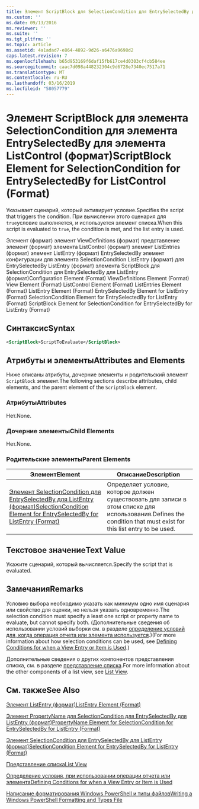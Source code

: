 ```yaml
---
title: Элемент ScriptBlock для SelectionCondition для EntrySelectedBy для ListControl (формат) | Документация Майкрософт
ms.custom: ''
ms.date: 09/13/2016
ms.reviewer: ''
ms.suite: ''
ms.tgt_pltfrm: ''
ms.topic: article
ms.assetid: 4a1adad7-e864-4892-9d26-a6476a9698d2
caps.latest.revision: 7
ms.openlocfilehash: b65d953169f6daf15fb617ce4d0303cf4cb584ee
ms.sourcegitcommit: caac7d098a448232304c9d6728e7340ec7517a71
ms.translationtype: MT
ms.contentlocale: ru-RU
ms.lasthandoff: 03/16/2019
ms.locfileid: "58057779"
---
```

# <a name="scriptblock-element-for-selectioncondition-for-entryselectedby-for-listcontrol-format"></a><span data-ttu-id="34e0e-102">Элемент ScriptBlock для элемента SelectionCondition для элемента EntrySelectedBy для элемента ListControl (формат)</span><span class="sxs-lookup"><span data-stu-id="34e0e-102">ScriptBlock Element for SelectionCondition for EntrySelectedBy for ListControl (Format)</span></span>

<span data-ttu-id="34e0e-103">Указывает сценарий, который активирует условие.</span><span class="sxs-lookup"><span data-stu-id="34e0e-103">Specifies the script that triggers the condition.</span></span> <span data-ttu-id="34e0e-104">При вычислении этого сценария для `true`условие выполняется, и используется элемент списка.</span><span class="sxs-lookup"><span data-stu-id="34e0e-104">When this script is evaluated to `true`, the condition is met, and the list entry is used.</span></span>

<span data-ttu-id="34e0e-105">Элемент (формат) элемент ViewDefinitions (формат) представление элемент (формат) элемента ListControl (формат) элемент ListEntries (формат) элемент ListEntry (формат) EntrySelectedBy элемент конфигурации для элемента SelectionCondition ListEntry (формат) для EntrySelectedBy ListEntry (формат) элемента ScriptBlock для SelectionCondition для EntrySelectedBy для ListEntry (формат)</span><span class="sxs-lookup"><span data-stu-id="34e0e-105">Configuration Element (Format) ViewDefinitions Element (Format) View Element (Format) ListControl Element (Format) ListEntries Element (Format) ListEntry Element (Format) EntrySelectedBy Element for ListEntry (Format) SelectionCondition Element for EntrySelectedBy for ListEntry (Format) ScriptBlock Element for SelectionCondition for EntrySelectedBy for ListEntry (Format)</span></span>

## <a name="syntax"></a><span data-ttu-id="34e0e-106">Синтаксис</span><span class="sxs-lookup"><span data-stu-id="34e0e-106">Syntax</span></span>

```xml
<ScriptBlock>ScriptToEvaluate</ScriptBlock>
```

## <a name="attributes-and-elements"></a><span data-ttu-id="34e0e-107">Атрибуты и элементы</span><span class="sxs-lookup"><span data-stu-id="34e0e-107">Attributes and Elements</span></span>

<span data-ttu-id="34e0e-108">Ниже описаны атрибуты, дочерние элементы и родительский элемент `ScriptBlock` элемент.</span><span class="sxs-lookup"><span data-stu-id="34e0e-108">The following sections describe attributes, child elements, and the parent element of the `ScriptBlock` element.</span></span>

### <a name="attributes"></a><span data-ttu-id="34e0e-109">Атрибуты</span><span class="sxs-lookup"><span data-stu-id="34e0e-109">Attributes</span></span>

<span data-ttu-id="34e0e-110">Нет.</span><span class="sxs-lookup"><span data-stu-id="34e0e-110">None.</span></span>

### <a name="child-elements"></a><span data-ttu-id="34e0e-111">Дочерние элементы</span><span class="sxs-lookup"><span data-stu-id="34e0e-111">Child Elements</span></span>

<span data-ttu-id="34e0e-112">Нет.</span><span class="sxs-lookup"><span data-stu-id="34e0e-112">None.</span></span>

### <a name="parent-elements"></a><span data-ttu-id="34e0e-113">Родительские элементы</span><span class="sxs-lookup"><span data-stu-id="34e0e-113">Parent Elements</span></span>

|<span data-ttu-id="34e0e-114">Элемент</span><span class="sxs-lookup"><span data-stu-id="34e0e-114">Element</span></span>|<span data-ttu-id="34e0e-115">Описание</span><span class="sxs-lookup"><span data-stu-id="34e0e-115">Description</span></span>|
|-------------|-----------------|
|[<span data-ttu-id="34e0e-116">Элемент SelectionCondition для EntrySelectedBy для ListEntry (формат)</span><span class="sxs-lookup"><span data-stu-id="34e0e-116">SelectionCondition Element for EntrySelectedBy for ListEntry (Format)</span></span>](./selectioncondition-element-for-entryselectedby-for-listcontrol-format.md)|<span data-ttu-id="34e0e-117">Определяет условие, которое должен существовать для записи в этом списке для использования.</span><span class="sxs-lookup"><span data-stu-id="34e0e-117">Defines the condition that must exist for this list entry to be used.</span></span>|

## <a name="text-value"></a><span data-ttu-id="34e0e-118">Текстовое значение</span><span class="sxs-lookup"><span data-stu-id="34e0e-118">Text Value</span></span>

<span data-ttu-id="34e0e-119">Укажите сценарий, который вычисляется.</span><span class="sxs-lookup"><span data-stu-id="34e0e-119">Specify the script that is evaluated.</span></span>

## <a name="remarks"></a><span data-ttu-id="34e0e-120">Замечания</span><span class="sxs-lookup"><span data-stu-id="34e0e-120">Remarks</span></span>

<span data-ttu-id="34e0e-121">Условию выбора необходимо указать как минимум одно имя сценария или свойство для оценки, но нельзя указать одновременно.</span><span class="sxs-lookup"><span data-stu-id="34e0e-121">The selection condition must specify a least one script or property name to evaluate, but cannot specify both.</span></span> <span data-ttu-id="34e0e-122">(Дополнительные сведения об использовании условий выборки см. в разделе [определение условий для, когда операция отчета или элемента используется](./defining-conditions-for-displaying-data.md).)</span><span class="sxs-lookup"><span data-stu-id="34e0e-122">(For more information about how selection conditions can be used, see [Defining Conditions for when a View Entry or Item is Used](./defining-conditions-for-displaying-data.md).)</span></span>

<span data-ttu-id="34e0e-123">Дополнительные сведения о других компонентов представления списка, см. в разделе [представление списка](./creating-a-list-view.md).</span><span class="sxs-lookup"><span data-stu-id="34e0e-123">For more information about the other components of a list view, see [List View](./creating-a-list-view.md).</span></span>

## <a name="see-also"></a><span data-ttu-id="34e0e-124">См. также</span><span class="sxs-lookup"><span data-stu-id="34e0e-124">See Also</span></span>

[<span data-ttu-id="34e0e-125">Элемент ListEntry (формат)</span><span class="sxs-lookup"><span data-stu-id="34e0e-125">ListEntry Element (Format)</span></span>](./listentry-element-for-listcontrol-format.md)

[<span data-ttu-id="34e0e-126">Элемент PropertyName для SelectionCondition для EntrySelectedBy для ListEntry (формат)</span><span class="sxs-lookup"><span data-stu-id="34e0e-126">PropertyName Element for SelectionCondition for EntrySelectedBy for ListEntry (Format)</span></span>](./propertyname-element-for-selectioncondition-for-entryselectedby-for-listcontrol-format.md)

[<span data-ttu-id="34e0e-127">Элемент SelectionCondition для EntrySelectedBy для ListEntry (формат)</span><span class="sxs-lookup"><span data-stu-id="34e0e-127">SelectionCondition Element for EntrySelectedBy for ListEntry (Format)</span></span>](./selectioncondition-element-for-entryselectedby-for-listcontrol-format.md)

[<span data-ttu-id="34e0e-128">Представление списка</span><span class="sxs-lookup"><span data-stu-id="34e0e-128">List View</span></span>](./creating-a-list-view.md)

[<span data-ttu-id="34e0e-129">Определение условия, при использовании операции отчета или элемента</span><span class="sxs-lookup"><span data-stu-id="34e0e-129">Defining Conditions for when a View Entry or Item is Used</span></span>](./defining-conditions-for-displaying-data.md)

[<span data-ttu-id="34e0e-130">Написание форматирования Windows PowerShell и типы файлов</span><span class="sxs-lookup"><span data-stu-id="34e0e-130">Writing a Windows PowerShell Formatting and Types File</span></span>](./writing-a-powershell-formatting-file.md)
